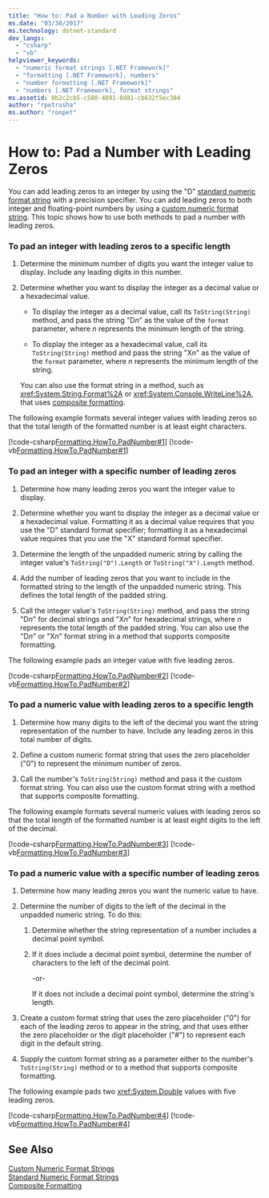 ```yaml
---
title: "How to: Pad a Number with Leading Zeros"
ms.date: "03/30/2017"
ms.technology: dotnet-standard
dev_langs: 
  - "csharp"
  - "vb"
helpviewer_keywords: 
  - "numeric format strings [.NET Framework]"
  - "formatting [.NET Framework], numbers"
  - "number formatting [.NET Framework]"
  - "numbers [.NET Framework], format strings"
ms.assetid: 0b2c2cb5-c580-4891-8d81-cb632f5ec384
author: "rpetrusha"
ms.author: "ronpet"
---
```

# How to: Pad a Number with Leading Zeros
You can add leading zeros to an integer by using the "D" [standard numeric format string](../../../docs/standard/base-types/standard-numeric-format-strings.md) with a precision specifier. You can add leading zeros to both integer and floating-point numbers by using a [custom numeric format string](../../../docs/standard/base-types/custom-numeric-format-strings.md). This topic shows how to use both methods to pad a number with leading zeros.  
  
### To pad an integer with leading zeros to a specific length  
  
1. Determine the minimum number of digits you want the integer value to display. Include any leading digits in this number.  
  
2. Determine whether you want to display the integer as a decimal value or a hexadecimal value.  
  
   - To display the integer as a decimal value, call its `ToString(String)` method, and pass the string "D*n*" as the value of the `format` parameter, where *n* represents the minimum length of the string.  
  
   - To display the integer as a hexadecimal value, call its `ToString(String)` method and pass the string "X*n*" as the value of the `format` parameter, where *n* represents the minimum length of the string.  
  
    You can also use the format string in a method, such as <xref:System.String.Format%2A> or <xref:System.Console.WriteLine%2A>, that uses [composite formatting](../../../docs/standard/base-types/composite-formatting.md).  
  
 The following example formats several integer values with leading zeros so that the total length of the formatted number is at least eight characters.  
  
 [!code-csharp[Formatting.HowTo.PadNumber#1](../../../samples/snippets/csharp/VS_Snippets_CLR/Formatting.HowTo.PadNumber/cs/Pad1.cs#1)]
 [!code-vb[Formatting.HowTo.PadNumber#1](../../../samples/snippets/visualbasic/VS_Snippets_CLR/Formatting.HowTo.PadNumber/vb/Pad1.vb#1)]  
  
### To pad an integer with a specific number of leading zeros  
  
1. Determine how many leading zeros you want the integer value to display.  
  
2. Determine whether you want to display the integer as a decimal value or a hexadecimal value. Formatting it as a decimal value requires that you use the "D" standard format specifier; formatting it as a hexadecimal value requires that you use the "X" standard format specifier.  
  
3. Determine the length of the unpadded numeric string by calling the integer value's `ToString("D").Length` or `ToString("X").Length` method.  
  
4. Add the number of leading zeros that you want to include in the formatted string to the length of the unpadded numeric string. This defines the total length of the padded string.  
  
5. Call the integer value's `ToString(String)` method, and pass the string "D*n*" for decimal strings and "X*n*" for hexadecimal strings, where *n* represents the total length of the padded string. You can also use the "D*n*" or "X*n*" format string in a method that supports composite formatting.  
  
 The following example pads an integer value with five leading zeros.  
  
 [!code-csharp[Formatting.HowTo.PadNumber#2](../../../samples/snippets/csharp/VS_Snippets_CLR/Formatting.HowTo.PadNumber/cs/Pad1.cs#2)]
 [!code-vb[Formatting.HowTo.PadNumber#2](../../../samples/snippets/visualbasic/VS_Snippets_CLR/Formatting.HowTo.PadNumber/vb/Pad1.vb#2)]  
  
### To pad a numeric value with leading zeros to a specific length  
  
1. Determine how many digits to the left of the decimal you want the string representation of the number to have. Include any leading zeros in this total number of digits.  
  
2. Define a custom numeric format string that uses the zero placeholder ("0") to represent the minimum number of zeros.  
  
3. Call the number's `ToString(String)` method and pass it the custom format string. You can also use the custom format string with a method that supports composite formatting.  
  
 The following example formats several numeric values with leading zeros so that the total length of the formatted number is at least eight digits to the left of the decimal.  
  
 [!code-csharp[Formatting.HowTo.PadNumber#3](../../../samples/snippets/csharp/VS_Snippets_CLR/Formatting.HowTo.PadNumber/cs/Pad1.cs#3)]
 [!code-vb[Formatting.HowTo.PadNumber#3](../../../samples/snippets/visualbasic/VS_Snippets_CLR/Formatting.HowTo.PadNumber/vb/Pad1.vb#3)]  
  
### To pad a numeric value with a specific number of leading zeros  
  
1. Determine how many leading zeros you want the numeric value to have.  
  
2. Determine the number of digits to the left of the decimal in the unpadded numeric string. To do this:  
  
   1. Determine whether the string representation of a number includes a decimal point symbol.  
  
   2. If it does include a decimal point symbol, determine the number of characters to the left of the decimal point.  
  
       -or-  
  
       If it does not include a decimal point symbol, determine the string's length.  
  
3. Create a custom format string that uses the zero placeholder ("0") for each of the leading zeros to appear in the string, and that uses either the zero placeholder or the digit placeholder ("#") to represent each digit in the default string.  
  
4. Supply the custom format string as a parameter either to the number's `ToString(String)` method or to a method that supports composite formatting.  
  
 The following example pads two <xref:System.Double> values with five leading zeros.  
  
 [!code-csharp[Formatting.HowTo.PadNumber#4](../../../samples/snippets/csharp/VS_Snippets_CLR/Formatting.HowTo.PadNumber/cs/Pad1.cs#4)]
 [!code-vb[Formatting.HowTo.PadNumber#4](../../../samples/snippets/visualbasic/VS_Snippets_CLR/Formatting.HowTo.PadNumber/vb/Pad1.vb#4)]  
  
## See Also  
 [Custom Numeric Format Strings](../../../docs/standard/base-types/custom-numeric-format-strings.md)  
 [Standard Numeric Format Strings](../../../docs/standard/base-types/standard-numeric-format-strings.md)  
 [Composite Formatting](../../../docs/standard/base-types/composite-formatting.md)
